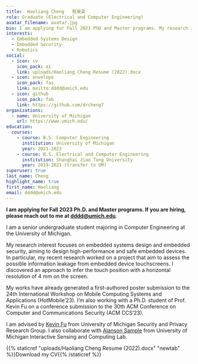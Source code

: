 ```yaml
---
title:  Haoliang Cheng   程昊梁
role: Graduate (Electrical and Computer Engineering)
avatar_filename: avatar.jpg
bio: I am applying for Fall 2023 PhD and Master programs. My research interests are embedded systems design, embedded security and robotics
interests:
  - Embedded Systems Design
  - Embedded Security
  - Robotics
social:
  - icon: cv
    icon_pack: ai
    link: uploads/Haoliang Cheng Resume (2022).docx
  - icon: envelope
    icon_pack: fas
    link: mailto:dddd@umich.edu
  - icon: github
    icon_pack: fab
    link: https://github.com/drcheng7
organizations:
  - name: University of Michigan
    url: https://www.umich.edu/
education:
  courses:
    - course: B.S. Computer Engineering
      institution: University of Michigan
      year: 2021-2023
    - course: B.S. Electrical and Computer Engineering
      institution: Shanghai Jiao Tong University
      year: 2019-2021 (transfer to UM)
superuser: true
last_name: Cheng
highlight_name: true
first_name: Haoliang
email: dddd@umich.edu
---
```

**I am applying for Fall 2023 Ph.D. and Master programs. If you are hiring, please reach out to me at dddd@umich.edu**.

I am a senior undergraduate student majoring in Computer Engineering at the University of Michigan. 
<!-- My research interests are data center application optimizations and microarchitecture optimizations. I am also interested in Accelerators, Compliers and Operating Systems. -->

My research interest focuses on embedded systems design and embedded security, aiming to design high-performance and safe embedded devices. In particular, my recent research worked on a project that aim to assess the possible information leakage from embedded device touchscreens. I discovered an approach to infer the touch position with a horizontal resolution of 4 mm on the screen. 

My works have already generated a first-authored poster submission to the 24th International Workshop on Mobile Computing Systems and Applications (HotMobile’23). I’m also working with a Ph.D. student of Prof. Kevin Fu on a conference submission to the 30th ACM Conference on Computer and Communications Security (ACM CCS’23).

I am advised by [Kevin Fu](https://web.eecs.umich.edu/~kevinfu/) from University of Michigan Security and Privacy Research Group. I also collaborate with [Alanson Sample](https://www.alansonsample.com/) from University of Michigan Interactive Sensing and Computing Lab.


{{% staticref "uploads/Haoliang Cheng Resume (2022).docx" "newtab" %}}Download my CV{{% /staticref %}}
